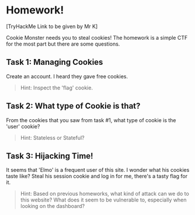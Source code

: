 # Homework! 

[TryHackMe Link to be given by Mr K] 

Cookie Monster needs you to steal cookies! The homework is a simple CTF for the most part but there are some questions. 

## Task 1: Managing Cookies  
Create an account. I heard they gave free cookies. 

> Hint: Inspect the 'flag' cookie.

## Task 2: What type of Cookie is that?  
From the cookies that you saw from task #1, what type of cookie is the 'user' cookie? 

> Hint: Stateless or Stateful?

## Task 3: Hijacking Time! 
It seems that 'Elmo' is a frequent user of this site. I wonder what his cookies taste like? Steal his session cookie and log in for me, there's a tasty flag for it. 

> Hint: Based on previous homeworks, what kind of attack can we do to this website? What does it seem to be vulnerable to, especially when looking on the dashboard? 